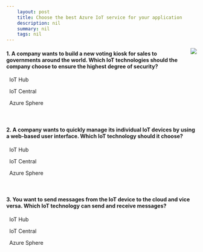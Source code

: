 ```yaml
---
    layout: post
    title: Choose the best Azure IoT service for your application 
    description: nil
    summary: nil
    tags: nil
---
```



 <a target="_blank" href="https://docs.microsoft.com/en-us/learn/modules/iot-fundamentals/7-knowledge-check/"><i class="fas fa-external-link-alt"></i> </a>
 <img align="right" src="https://docs.microsoft.com/en-us/learn/achievements/iot-fundamentals.svg">
####  1. A company wants to build a new voting kiosk for sales to governments around the world. Which IoT technologies should the company choose to ensure the highest degree of security?


<i class='far fa-square'></i> &nbsp;&nbsp;IoT Hub

<i class='far fa-square'></i> &nbsp;&nbsp;IoT Central

<i class='fas fa-check-square' style='color: Dodgerblue;'></i> &nbsp;&nbsp;Azure Sphere
<br />
<br />
<br />

####  2. A company wants to quickly manage its individual IoT devices by using a web-based user interface. Which IoT technology should it choose?


<i class='far fa-square'></i> &nbsp;&nbsp;IoT Hub

<i class='fas fa-check-square' style='color: Dodgerblue;'></i> &nbsp;&nbsp;IoT Central

<i class='far fa-square'></i> &nbsp;&nbsp;Azure Sphere
<br />
<br />
<br />

####  3. You want to send messages from the IoT device to the cloud and vice versa.  Which IoT technology can send and receive messages?


<i class='fas fa-check-square' style='color: Dodgerblue;'></i> &nbsp;&nbsp;IoT Hub

<i class='far fa-square'></i> &nbsp;&nbsp;IoT Central

<i class='far fa-square'></i> &nbsp;&nbsp;Azure Sphere
<br />
<br />
<br />
